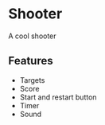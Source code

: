 # Shooter 

A cool shooter

## Features 

- Targets 
- Score 
- Start and restart button 
- Timer 
- Sound